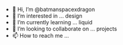 - 👋 Hi, I’m @batmanspacexdragon
- 👀 I’m interested in ... design
- 🌱 I’m currently learning ... liquid
- 💞️ I’m looking to collaborate on ... projects
- 📫 How to reach me ... 

<!---
batmanspacexdragon/batmanspacexdragon is a ✨ special ✨ repository because its `README.md` (this file) appears on your GitHub profile.
You can click the Preview link to take a look at your changes.
--->
